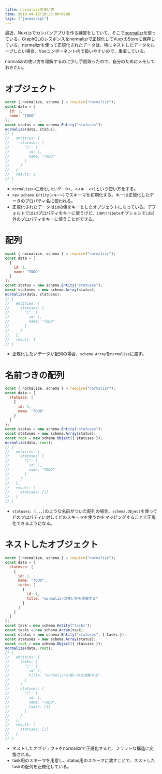 ```yaml
---
title: normalizrの使い方
time: 2019-04-12T20:23:00+0900
tags: ["javascript"]
---
```


最近、Nuxt.jsでカンバンアプリを作る練習をしていて、そこで[normalizr](https://github.com/paularmstrong/normalizr)を使っている。GraphQLのレスポンスをnormalizrで正規化してVuexのStoreに保存している。normalizrを使って正規化されたデータは、特にネストしたデータをループしたい場合、Vueコンポーネント内で扱いやすいので、重宝している。

normalizrの使い方を理解するのに少し手間取ったので、自分のためにメモしておきたい。

# オブジェクト

```js
const { normalize, schema } = require("normalizr");
const data = {
  id: 1,
  name: "TODO"
};
const status = new schema.Entity("statuses");
normalize(data, status);
// {
//   entities: {
//     statuses: {
//       "1": {
//         id: 1,
//         name: "TODO"
//       }
//     }
//   },
//   result: 1
// }
```

* `normalize(<正規化したいデータ>, <スキーマ>)`という使い方をする。
* `new schema.Entity(<キー>)`でスキーマを初期化する。キーは正規化したデータのプロパティ名に使われる。
* 正規化されたデータは`id`の値をキーとしたオブジェクトになっている。デフォルトでは`id`プロパティをキーに使うけど、`idAttribute`オプションで`id`以外のプロパティをキーに使うことができる。

# 配列

```js
const { normalize, schema } = require("normalizr");
const data = [
  {
    id: 1,
    name: "TODO"
  }
];
const status = new schema.Entity("statuses");
const statuses = new schema.Array(status);
normalize(data, statuses);
// {
//   entities: {
//     statuses: {
//       "1": {
//         id: 1,
//         name: "TODO"
//       }
//     }
//   },
//   result: 1
// }
```

* 正規化したいデータが配列の場合、`schema.Array`を`normalize`に渡す。

# 名前つきの配列

```js
const { normalize, schema } = require("normalizr");
const data = {
  statuses: [
    {
      id: 1,
      name: "TODO"
    }
  ]
};
const status = new schema.Entity("statuses");
const statuses = new schema.Array(status);
const root = new schema.Object({ statuses });
normalize(data, root);
// {
//   entities: {
//     statuses: {
//       "1": {
//         id: 1,
//         name: "TODO"
//       }
//     }
//   },
//   result: {
//     statuses: [1]
//   }
// }
```

* `statuses: [...]`のような名前がついた配列の場合、`schema.Object`を使ってどのプロパティに対してどのスキーマを使うかをマッピングすることで正規化できるようになる。

# ネストしたオブジェクト

```js
const { normalize, schema } = require("normalizr");
const data = {
  statuses: [
    {
      id: 1,
      name: "TODO",
      tasks: [
        {
          id: 1,
          title: "normalizrの使い方を理解する"
        }
      ]
    }
  ]
};
const task = new schema.Entity("tasks");
const tasks = new schema.Array(task);
const status = new schema.Entity("statuses", { tasks });
const statuses = new schema.Array(status);
const root = new schema.Object({ statuses });
normalize(data, root);
// {
//   entities: {
//     tasks: {
//       "1": {
//         id: 1,
//         title: "normalizrの使い方を理解する"
//       }
//     }
//     statuses: {
//       "1": {
//         id: 1,
//         name: "TODO",
//         tasks: [1]
//       }
//     }
//   },
//   result: {
//     statuses: [1]
//   }
// }
```

* ネストしたオブジェクトをnormalizrで正規化すると、フラットな構造に変換される。
* task用のスキーマを用意し、status用のスキーマに渡すことで、ネストしたtaskの配列を正規化している。
